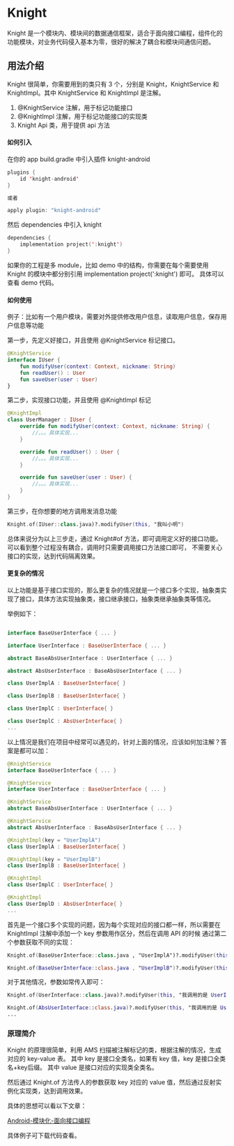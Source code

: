 # Knight

Knight 是一个模块内、模块间的数据通信框架，适合于面向接口编程，组件化的功能模块，对业务代码侵入基本为零，很好的解决了耦合和模块间通信问题。

## 用法介绍

Knight 很简单，你需要用到的类只有 3 个，分别是 Knight，KnightService 和 KnightImpl。其中 KnightService 和 KnightImpl 是注解。

1. @KnightService 注解，用于标记功能接口
2. @KnightImpl 注解，用于标记功能接口的实现类
3. Knight Api 类，用于提供 api 方法

#### 如何引入

在你的 app build.gradle 中引入插件 knight-android

```kotlin
plugins {
    id 'knight-android'
}

或者

apply plugin: "knight-android"
```

然后 dependencies 中引入 knight

```kotlin
dependencies {
    implementation project(':knight')
}
```

如果你的工程是多 module，比如 demo 中的结构，你需要在每个需要使用 Knight 的模块中都分别引用 implementation project(':knight') 即可。
具体可以查看 demo 代码。

#### 如何使用

例子：比如有一个用户模块，需要对外提供修改用户信息，读取用户信息，保存用户信息等功能

第一步，先定义好接口，并且使用 @KnightService 标记接口。

```kotlin
@KnightService
interface IUser {
    fun modifyUser(context: Context, nickname: String)
    fun readUser() : User
    fun saveUser(user : User)
}
```

第二步，实现接口功能，并且使用 @KnightImpl 标记

```kotlin
@KnightImpl
class UserManager : IUser {
    override fun modifyUser(context: Context, nickname: String) {
        //。。。具体实现...
    }

    override fun readUser() : User {
        //。。。具体实现...
    }

    override fun saveUser(user : User) {
        //。。。具体实现...
    }
}
```

第三步，在你想要的地方调用发消息功能

```kotlin
Knight.of(IUser::class.java)?.modifyUser(this, "我叫小明")
```

总体来说分为以上三步走，通过 Knight#of 方法，即可调用定义好的接口功能。可以看到整个过程没有耦合，调用时只需要调用接口方法接口即可，
不需要关心接口的实现，达到代码隔离效果。


#### 更复杂的情况

以上功能是基于接口实现的，那么更复杂的情况就是一个接口多个实现，抽象类实现了接口，具体方法实现抽象类，接口继承接口，抽象类继承抽象类等情况。

举例如下：
```kotlin

interface BaseUserInterface { ... }

interface UserInterface : BaseUserInterface { ... }

abstract BaseAbsUserInterface : UserInterface { ... }

abstract AbsUserInterface : BaseAbsUserInterface { ... }

class UserImplA : BaseUserInterface{ }

class UserImplB : BaseUserInterface{ }

class UserImplC : UserInterface{ }

class UserImplC : AbsUserInterface{ }
...
```

以上情况是我们在项目中经常可以遇见的，针对上面的情况，应该如何加注解？答案是都可以加：
```kotlin
@KnightService
interface BaseUserInterface { ... }

@KnightService
interface UserInterface : BaseUserInterface { ... }

@KnightService
abstract BaseAbsUserInterface : UserInterface { ... }

@KnightService
abstract AbsUserInterface : BaseAbsUserInterface { ... }

@KnightImpl(key = "UserImplA")
class UserImplA : BaseUserInterface{ }

@KnightImpl(key = "UserImplB")
class UserImplB : BaseUserInterface{ }

@KnightImpl
class UserImplC : UserInterface{ }

@KnightImpl
class UserImplD : AbsUserInterface{ }
...
```

首先是一个接口多个实现的问题，因为每个实现对应的接口都一样，所以需要在 KnightImpl 注解中添加一个 key 参数用作区分，然后在调用 API 的时候
通过第二个参数获取不同的实现：
```kotlin
Knight.of(BaseUserInterface::class.java , "UserImplA")?.modifyUser(this, "我调用的是 UserImplA 的方法")

Knight.of(BaseUserInterface::class.java , "UserImplB")?.modifyUser(this, "我调用的是 UserImplB 的方法")
```

对于其他情况，参数如常传入即可：
```kotlin
Knight.of(UserInterface::class.java)?.modifyUser(this, "我调用的是 UserImplC 的方法")

Knight.of(AbsUserInterface::class.java)?.modifyUser(this, "我调用的是 UserImplD 的方法")
...
```


### 原理简介

Knight 的原理很简单，利用 AMS 扫描被注解标记的类，根据注解的情况，生成对应的 key-value 表。
其中 key 是接口全类名，如果有 key 值，key 是接口全类名+key后缀。
其中 value 是接口对应的实现类全类名。

然后通过 Knight.of 方法传人的参数获取 key 对应的 value 值，然后通过反射实例化实现类，达到调用效果。

具体的思想可以看以下文章：

[Android-模块化-面向接口编程](https://tech.youzan.com/android-mo-kuai-hua-mian-xiang-jie-kou-bian-cheng/)

具体例子可下载代码查看。


